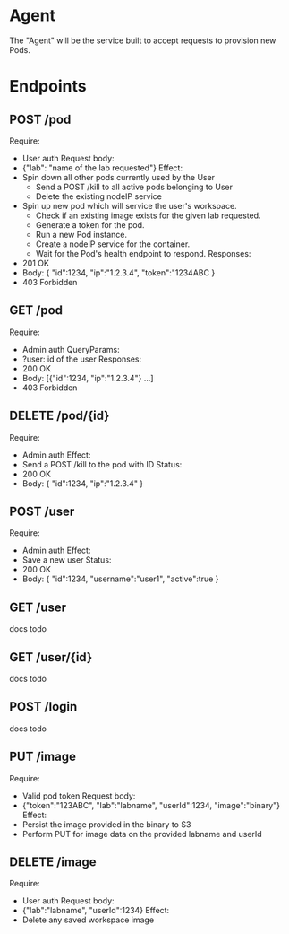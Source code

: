 # Agent
The "Agent" will be the service built to accept requests to provision new Pods.
# Endpoints
## POST /pod
Require: 
- User auth
Request body:
- {"lab": "name of the lab requested"}
Effect:
- Spin down all other pods currently used by the User
    - Send a POST /kill to all active pods belonging to User
    - Delete the existing nodeIP service
- Spin up new pod which will service the user's workspace.
    - Check if an existing image exists for the given lab requested.
    - Generate a token for the pod.
    - Run a new Pod instance.
    - Create a nodeIP service for the container.
    - Wait for the Pod's health endpoint to respond.
Responses:
- 201 OK
-   Body: { "id":1234, "ip":"1.2.3.4", "token":"1234ABC }
- 403 Forbidden
## GET /pod
Require:
- Admin auth
QueryParams:
- ?user: id of the user
Responses:
- 200 OK
-   Body: [{"id":1234, "ip":"1.2.3.4"} ...]
- 403 Forbidden
## DELETE /pod/{id}
Require:
- Admin auth
Effect:
- Send a POST /kill to the pod with ID
Status:
- 200 OK
-   Body: { "id":1234, "ip":"1.2.3.4" }
## POST /user
Require:
- Admin auth
Effect:
- Save a new user
Status:
- 200 OK
-   Body: { "id":1234, "username":"user1", "active":true }
## GET /user
docs todo
## GET /user/{id}
docs todo
## POST /login
docs todo
## PUT /image
Require:
- Valid pod token
Request body:
- {"token":"123ABC", "lab":"labname", "userId":1234, "image":"binary"}
Effect: 
- Persist the image provided in the binary to S3
- Perform PUT for image data on the provided labname and userId
## DELETE /image
Require:
- User auth
Request body:
- {"lab":"labname", "userId":1234}
Effect:
- Delete any saved workspace image